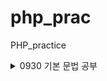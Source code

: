 # php_prac
PHP_practice


<details>
<summary>0930 기본 문법 공부</summary>
<div markdown="1">

1. php의 프로그램 시작
![bandicam 2023-10-01 18-35-12-204](https://github.com/grapejuic2/php_prac/assets/122254607/1f8e38e5-df33-4514-b61e-dc897ddf4d29)

2. 주석문 사용

3. 상수와 변수의 차이점

4. echo문 사용

5. 기본 데이터형

6. 연산자

</div>
</details>
